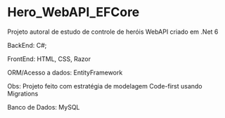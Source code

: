 # Hero_WebAPI_EFCore

Projeto autoral de estudo de controle de heróis WebAPI criado em .Net 6

BackEnd: C#;

FrontEnd: HTML, CSS, Razor

ORM/Acesso a dados: EntityFramework

Obs: Projeto feito com estratégia de modelagem Code-first usando Migrations

Banco de Dados: MySQL
